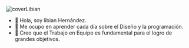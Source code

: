 ![coverLibian](https://user-images.githubusercontent.com/81061090/204096001-434c31e6-aad4-490e-9dd8-99a756d63df5.png)


- 👋 Hola, soy libian Hernández.
- 👀 Me ocupo en aprender cada día sobre el Diseño y la programación.
- 💞️ Creo que el Trabajo en Equipo es fundamental para el logro de grandes objetivos.
<!---
libian19/libian19 is a ✨ special ✨ repository because its `README.md` (this file) appears on your GitHub profile.
You can click the Preview link to take a look at your changes.
--->
